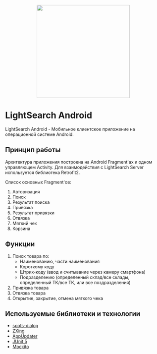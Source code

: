 <p align="center"> 
<img src="https://user-images.githubusercontent.com/43209824/64838878-905c6e00-d638-11e9-8026-e7b04d1af80f.png"
     width="300" height="300">
</p>

LightSearch Android
===================

LightSearch Android - Мобильное клиентское приложение на операционной системе Android.

Принцип работы
--------------
Архитектура приложения построена на Android Fragment'ах и одном управляющем Activity. Для взаимодействия с LightSearch Server используется библиотека Retrofit2.

Список основных Fragment'ов:
1) Авторизация
2) Поиск
3) Результат поиска
4) Привязка
5) Результат привязки
6) Отвязка
7) Мягкий чек
8) Корзина

Функции
-------
1) Поиск товара по:
   - Наименованию, части наименования 
   - Короткому коду 
   - Штрих-коду (ввод и считывание через камеру смартфона) 
   - Подразделению (определенный склад/все склады, определенный ТК/все ТК, или все поздразделения)
2) Привязка товара
3) Отвязка товара
4) Открытие, закрытие, отмена мягкого чека

Используемые библиотеки и технологии
------------------------------------
- [spots-dialog](https://github.com/d-max/spots-dialog)
- [ZXing](https://github.com/zxing/zxing)
- [AppUpdater](https://github.com/javiersantos/AppUpdater)
- [JUnit 5](https://junit.org/junit5/)
- [Mockito](https://github.com/mockito/mockito)
